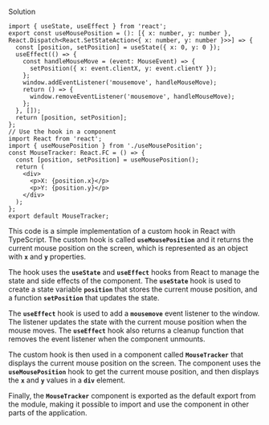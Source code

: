 Solution

```tsx
import { useState, useEffect } from 'react';
export const useMousePosition = (): [{ x: number, y: number },
React.Dispatch<React.SetStateAction<{ x: number, y: number }>>] => {
  const [position, setPosition] = useState({ x: 0, y: 0 });
  useEffect(() => {
    const handleMouseMove = (event: MouseEvent) => {
      setPosition({ x: event.clientX, y: event.clientY });
    };
    window.addEventListener('mousemove', handleMouseMove);
    return () => {
      window.removeEventListener('mousemove', handleMouseMove);
    };
  }, []);
  return [position, setPosition];
};
// Use the hook in a component
import React from 'react';
import { useMousePosition } from './useMousePosition';
const MouseTracker: React.FC = () => {
  const [position, setPosition] = useMousePosition();
  return (
    <div>
      <p>X: {position.x}</p>
      <p>Y: {position.y}</p>
    </div>
  );
};
export default MouseTracker;
```

This code is a simple implementation of a custom hook in React with TypeScript. The custom hook is called **`useMousePosition`** and it returns the current mouse position on the screen, which is represented as an object with **`x`** and **`y`** properties.

The hook uses the **`useState`** and **`useEffect`** hooks from React to manage the state and side effects of the component. The **`useState`** hook is used to create a state variable **`position`** that stores the current mouse position, and a function **`setPosition`** that updates the state.

The **`useEffect`** hook is used to add a **`mousemove`** event listener to the window. The listener updates the state with the current mouse position when the mouse moves. The **`useEffect`** hook also returns a cleanup function that removes the event listener when the component unmounts.

The custom hook is then used in a component called **`MouseTracker`** that displays the current mouse position on the screen. The component uses the **`useMousePosition`** hook to get the current mouse position, and then displays the **`x`** and **`y`** values in a **`div`** element.

Finally, the **`MouseTracker`** component is exported as the default export from the module, making it possible to import and use the component in other parts of the application.
